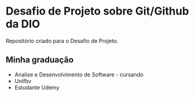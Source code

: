# Desafio de Projeto sobre Git/Github da DIO
Repositório criado para o Desafio de Projeto.

## Minha graduação

 - Analise e Desenvolvimento de Software - cursando
 - Unifbv
 - Estudante Udemy
 

